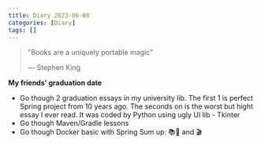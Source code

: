 ```yaml
---
title: Diary 2023-06-08
categories: [Diary]
tags: []
---
```

>"Books are a uniquely portable magic"
>
> ― Stephen King 
 
**My friends' graduation date**
- Go though 2 graduation essays in my university lib. The first 1 is perfect Spring project from 10 years ago. The seconds on is the worst but hight essay I ever read. It was coded by Python using ugly UI lib - Tkinter
- Go though Maven/Gradle lessons
- Go though Docker basic with Spring
Sum up: 📚📝 and 🎬
